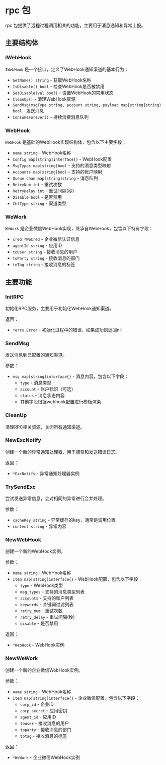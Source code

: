 # rpc 包

rpc 包提供了远程过程调用相关的功能，主要用于消息通知和异常上报。

## 主要结构体

### IWebHook
`IWebHook` 是一个接口，定义了WebHook通知渠道的基本行为：
- `GetName() string` - 获取WebHook名称
- `IsDisable() bool` - 检查WebHook是否被禁用
- `SetDisable(val bool)` - 设置WebHook的禁用状态
- `CleanUp()` - 清理WebHook资源
- `SendMsg(msgType string, account string, payload map[string]string) bool` - 发送消息
- `ConsumeForever()` - 持续消费消息队列

### WebHook
`WebHook` 是基础的WebHook实现结构体，包含以下主要字段：
- `name string` - WebHook名称
- `Config map[string]interface{}` - WebHook配置
- `MsgTypes map[string]bool` - 支持的消息类型映射
- `Accounts map[string]bool` - 支持的账户映射
- `Queue chan map[string]string` - 消息队列
- `RetryNum int` - 重试次数
- `RetryDelay int` - 重试间隔(秒)
- `Disable bool` - 是否禁用
- `ChlType string` - 渠道类型

### WeWork
`WeWork` 是企业微信WebHook实现，继承自WebHook，包含以下特有字段：
- `cred *WeCred` - 企业微信认证信息
- `agentId string` - 应用ID
- `toUser string` - 接收消息的用户
- `toParty string` - 接收消息的部门
- `toTag string` - 接收消息的标签

## 主要功能

### InitRPC
初始化RPC服务，主要用于初始化WebHook通知渠道。

返回：
- `*errs.Error` - 初始化过程中的错误，如果成功则返回nil

### SendMsg
发送消息到已配置的通知渠道。

参数：
- `msg map[string]interface{}` - 消息内容，包含以下字段：
  - `type` - 消息类型
  - `account` - 账户标识（可选）
  - `status` - 消息状态内容
  - 其他字段根据webhook配置进行模板渲染

### CleanUp
清理RPC相关资源，关闭所有通知渠道。

### NewExcNotify
创建一个新的异常通知处理器，用于捕获和发送错误日志。

返回：
- `*ExcNotify` - 异常通知处理器实例

### TrySendExc
尝试发送异常信息，会对相同的异常进行合并处理。

参数：
- `cacheKey string` - 异常缓存的key，通常是调用位置
- `content string` - 异常内容

### NewWebHook
创建一个新的WebHook实例。

参数：
- `name string` - WebHook名称
- `item map[string]interface{}` - WebHook配置，包含以下字段：
  - `type` - WebHook类型
  - `msg_types` - 支持的消息类型列表
  - `accounts` - 支持的账户列表
  - `keywords` - 关键词过滤列表
  - `retry_num` - 重试次数
  - `retry_delay` - 重试间隔(秒)
  - `disable` - 是否禁用

返回：
- `*WebHook` - WebHook实例

### NewWeWork
创建一个新的企业微信WebHook实例。

参数：
- `name string` - WebHook名称
- `item map[string]interface{}` - 企业微信配置，包含以下字段：
  - `corp_id` - 企业ID
  - `corp_secret` - 应用密钥
  - `agent_id` - 应用ID
  - `touser` - 接收消息的用户
  - `toparty` - 接收消息的部门
  - `totag` - 接收消息的标签

返回：
- `*WeWork` - 企业微信WebHook实例

